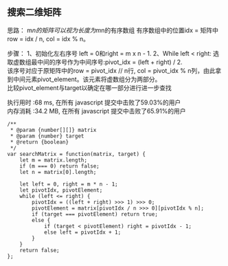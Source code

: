 ## 搜索二维矩阵

思路：
m*n的矩阵可以视为长度为m*n的有序数组
有序数组中的位置idx = 矩阵中row = idx / n, col = idx % n。

步骤：
1、初始化左右序号
left = 0和right = m x n - 1.
2、While left < right:
选取虚数组最中间的序号作为中间序号:pivot_idx = (left + right) / 2.<br>
该序号对应于原矩阵中的row = pivot_idx // n行, col = pivot_idx % n列，由此拿到中间元素pivot_element。该元素将虚数组分为两部分。<br>
比较pivot_element与target以确定在哪一部分进行进一步查找<br>

执行用时 :68 ms, 在所有 javascript 提交中击败了59.03%的用户<br>
内存消耗 :34.2 MB, 在所有 javascript 提交中击败了65.91%的用户

```
/**
 * @param {number[][]} matrix
 * @param {number} target
 * @return {boolean}
 */
var searchMatrix = function(matrix, target) {
    let m = matrix.length;
    if (m === 0) return false;
    let n = matrix[0].length;

    let left = 0, right = m * n - 1;
    let pivotIdx, pivotElement;
    while (left <= right) {
        pivotIdx = ((left + right) >>> 1) >>> 0;
        pivotElement = matrix[pivotIdx / n >>> 0][pivotIdx % n];
        if (target === pivotElement) return true;
        else {
            if (target < pivotElement) right = pivotIdx - 1;
            else left = pivotIdx + 1;
        }
    }
    return false;
};
```
